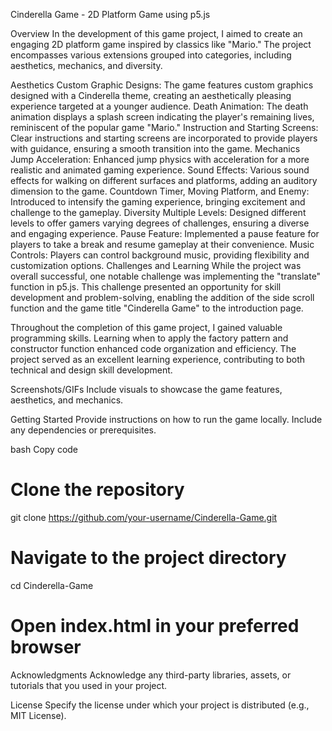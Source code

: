 Cinderella Game - 2D Platform Game using p5.js

Overview
In the development of this game project, I aimed to create an engaging 2D platform game inspired by classics like "Mario." The project encompasses various extensions grouped into categories, including aesthetics, mechanics, and diversity.

Aesthetics
Custom Graphic Designs: The game features custom graphics designed with a Cinderella theme, creating an aesthetically pleasing experience targeted at a younger audience.
Death Animation: The death animation displays a splash screen indicating the player's remaining lives, reminiscent of the popular game "Mario."
Instruction and Starting Screens: Clear instructions and starting screens are incorporated to provide players with guidance, ensuring a smooth transition into the game.
Mechanics
Jump Acceleration: Enhanced jump physics with acceleration for a more realistic and animated gaming experience.
Sound Effects: Various sound effects for walking on different surfaces and platforms, adding an auditory dimension to the game.
Countdown Timer, Moving Platform, and Enemy: Introduced to intensify the gaming experience, bringing excitement and challenge to the gameplay.
Diversity
Multiple Levels: Designed different levels to offer gamers varying degrees of challenges, ensuring a diverse and engaging experience.
Pause Feature: Implemented a pause feature for players to take a break and resume gameplay at their convenience.
Music Controls: Players can control background music, providing flexibility and customization options.
Challenges and Learning
While the project was overall successful, one notable challenge was implementing the "translate" function in p5.js. This challenge presented an opportunity for skill development and problem-solving, enabling the addition of the side scroll function and the game title "Cinderella Game" to the introduction page.

Throughout the completion of this game project, I gained valuable programming skills. Learning when to apply the factory pattern and constructor function enhanced code organization and efficiency. The project served as an excellent learning experience, contributing to both technical and design skill development.

Screenshots/GIFs
Include visuals to showcase the game features, aesthetics, and mechanics.

Getting Started
Provide instructions on how to run the game locally. Include any dependencies or prerequisites.

bash
Copy code
# Clone the repository
git clone https://github.com/your-username/Cinderella-Game.git

# Navigate to the project directory
cd Cinderella-Game

# Open index.html in your preferred browser
Acknowledgments
Acknowledge any third-party libraries, assets, or tutorials that you used in your project.

License
Specify the license under which your project is distributed (e.g., MIT License).
